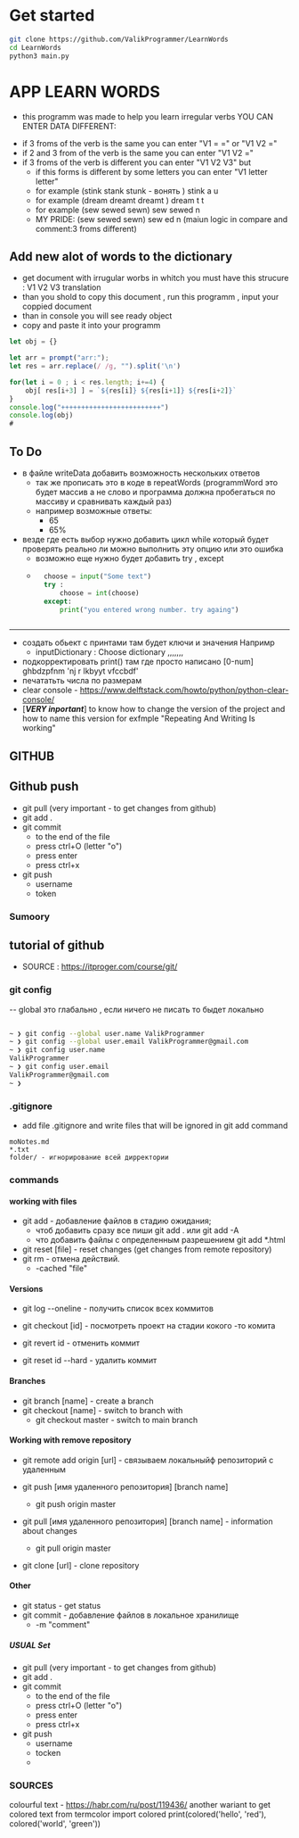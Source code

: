 # Get started
```bash
git clone https://github.com/ValikProgrammer/LearnWords
cd LearnWords
python3 main.py
```
# APP LEARN WORDS
- this programm was made to help you learn irregular verbs
YOU CAN ENTER DATA DIFFERENT:
+ if 3 froms of the verb is the same you can enter  "V1 = =" or "V1 V2 ="
+ if 2 and 3 from of the verb is the same you can enter  "V1 V2 ="
+ if 3 froms of the verb is different you can enter "V1 V2 V3" but
    + if this forms is different by some letters you can enter "V1 letter letter"
    + for example (stink stank stunk - вонять ) stink a u
    + for example (dream dreamt dreamt ) dream t t
    + for example (sew sewed sewn) sew sewed n
    + MY PRIDE: (sew sewed sewn) sew ed n (maiun logic in compare and comment:3 froms different)


## Add new alot of words to the dictionary 
+ get document with irrugular worbs in whitch you must have this strucure : V1 V2 V3 translation
+ than you shold to copy this document , run this programm , input your coppied document
+ than in console you will see ready object
+ copy and paste it into your programm

```javascript
let obj = {}

let arr = prompt("arr:");
let res = arr.replace(/ /g, "").split('\n')

for(let i = 0 ; i < res.length; i+=4) {
    obj[ res[i+3] ] = `${res[i]} ${res[i+1]} ${res[i+2]}`
}
console.log("+++++++++++++++++++++++++")
console.log(obj)
# 
```
## To Do
+ в файле writeData добавить возможность нескольких ответов 
    + так же прописать это в коде в repeatWords (programmWord это будет массив а не слово и программа должна пробегаться по массиву и сравнивать каждый раз)
    + например возможные ответы:
        + 65
        + 65%
+ везде где есть выбор нужно добавить цикл  while который будет проверять реально ли можно выполнить эту опцию или это ошибка
    + возможно еще нужно будет добавить try , except
    + ```python
        choose = input("Some text")
        try :
            choose = int(choose)
        except:
            print("you entered wrong number. try againg")

    ```
--------
+ создать обьект с принтами там будет ключи и значения Напримр
	+ inputDictionary : Choose dictionary ,,,,,,,
+ подкорректировать print() там где просто написано [0-num] ghbdzpfnm 'nj r lkbyyt vfccbdf'
+ печататьть числа по размерам
+ clear console - https://www.delftstack.com/howto/python/python-clear-console/
+ [***VERY inportant***] to know how to change the version of the project and how to name this version for exfmple "Repeating And Writing Is working"

## GITHUB
## Github push

<!--+ git clone https://github.com/ValikProgrammer/LearnWords   -->
+ git pull (very important - to get changes from github)
+ git add . 
+ git commit
    + to the end of the file
    + press ctrl+O (letter "o")
    + press enter
    + press ctrl+x
+ git push
    + username
    + token

### Sumoory

## tutorial of github 
+ SOURCE : https://itproger.com/course/git/
### git config
-- global это глабально , если ничего не писать то быдет локально
```bash

~ ❯ git config --global user.name ValikProgrammer                                                                 17:09:54
~ ❯ git config --global user.email ValikProgrammer@gmail.com                                                      17:10:34
~ ❯ git config user.name                                                                                          17:11:04
ValikProgrammer
~ ❯ git config user.email                                                                                         17:11:15
ValikProgrammer@gmail.com
~ ❯     

```
### .gitignore
+ add file .gitignore and write files that will be ignored in git add command
```
moNotes.md
*.txt
folder/ - игнорирование всей дирректории
```


### commands
#### working with files
+ git add - добавление файлов в стадию ожидания;
    + чтоб добавить сразу все пиши git add . или git add -A
    + что добавить файлы с определенным разрешением git add *.html
+ git reset [file] - reset changes (get changes from remote repository)
+ git rm - отмена действий.
    + -cached "file"

#### Versions
+ git log --oneline - получить список всех коммитов
+ git checkout [id] - посмотреть проект на стадии кокого -то комита

+ git revert id - отменить коммит
+ git reset id --hard - удалить коммит

#### Branches
+ git branch [name] - create a branch
+ git checkout [name] - switch to branch with 
    + git checkout master - switch to main branch

#### Working with remove repository
+ git remote add origin [url] - связываем локальныйф репозиторий с удаленным
+ git push [имя удаленного репозитория] [branch name]
    + git push origin master

+ git pull [имя удаленного репозитория] [branch name] - information about changes
    + git pull origin master

+  git clone [url] - clone repository
#### Other
+ git status - get status
+ git commit - добавление файлов в локальное хранилище
    + -m "comment"



##### USUAL Set

<!--+ git clone https://github.com/ValikProgrammer/LearnWords   -->
+ git pull (very important - to get changes from github)
+ git add . 
+ git commit
    + to the end of the file
    + press ctrl+O (letter "o")
    + press enter
    + press ctrl+x
+ git push
    + username
    + tocken
    + 
### SOURCES
colourful text - https://habr.com/ru/post/119436/
another wariant to get colored text
from termcolor import colored
print(colored('hello', 'red'), colored('world', 'green'))
